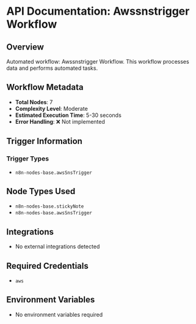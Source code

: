 # API Documentation: Awssnstrigger Workflow

## Overview
Automated workflow: Awssnstrigger Workflow. This workflow processes data and performs automated tasks.

## Workflow Metadata
- **Total Nodes**: 7
- **Complexity Level**: Moderate
- **Estimated Execution Time**: 5-30 seconds
- **Error Handling**: ❌ Not implemented

## Trigger Information
### Trigger Types
- `n8n-nodes-base.awsSnsTrigger`

## Node Types Used
- `n8n-nodes-base.stickyNote`
- `n8n-nodes-base.awsSnsTrigger`

## Integrations
- No external integrations detected

## Required Credentials
- `aws`

## Environment Variables
- No environment variables required
